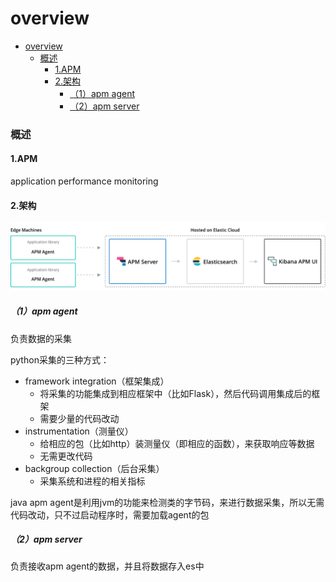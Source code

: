 # overview

<!-- @import "[TOC]" {cmd="toc" depthFrom=1 depthTo=6 orderedList=false} -->
<!-- code_chunk_output -->

- [overview](#overview)
    - [概述](#概述)
      - [1.APM](#1apm)
      - [2.架构](#2架构)
        - [（1）apm agent](#1apm-agent)
        - [（2）apm server](#2apm-server)

<!-- /code_chunk_output -->

### 概述

#### 1.APM
application performance monitoring

#### 2.架构
![](./imgs/overview_01.png)

##### （1）apm agent
负责数据的采集

python采集的三种方式：
* framework integration（框架集成）
  * 将采集的功能集成到相应框架中（比如Flask），然后代码调用集成后的框架
  * 需要少量的代码改动
* instrumentation（测量仪）
  * 给相应的包（比如http）装测量仪（即相应的函数），来获取响应等数据
  * 无需更改代码
* backgroup collection（后台采集）
  * 采集系统和进程的相关指标

java apm agent是利用jvm的功能来检测类的字节码，来进行数据采集，所以无需代码改动，只不过启动程序时，需要加载agent的包

##### （2）apm server
负责接收apm agent的数据，并且将数据存入es中
